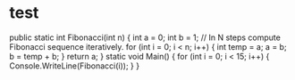 # test

public static int Fibonacci(int n)
    {
	int a = 0;
	int b = 1;
	// In N steps compute Fibonacci sequence iteratively.
	for (int i = 0; i < n; i++)
	{
	    int temp = a;
	    a = b;
	    b = temp + b;
	}
	return a;
    }
    static void Main()
    {
	for (int i = 0; i < 15; i++)
	{
	    Console.WriteLine(Fibonacci(i));
	}
    }

